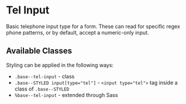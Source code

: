 # Tel Input

Basic telephone input type for a form. These can read for specific regex phone patterns, or by default, accept a numeric-only input.

## Available Classes

Styling can be applied in the following ways:

* `.base--tel-input` - class
* `.base--STYLED input[type="tel"]` - `<input type="tel">` tag inside a class of `.base--STYLED`
* `%base--tel-input` - extended through Sass
